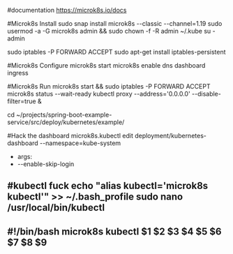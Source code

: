 #documentation
https://microk8s.io/docs

#Microk8s Install
sudo snap install microk8s --classic --channel=1.19
sudo usermod -a -G microk8s admin && sudo chown -f -R admin ~/.kube
su - admin

sudo iptables -P FORWARD ACCEPT
sudo apt-get install iptables-persistent


#Microk8s Configure
microk8s start
microk8s enable dns dashboard ingress

#Microk8s Run
microk8s start && sudo iptables -P FORWARD ACCEPT
microk8s status --wait-ready
kubectl proxy --address='0.0.0.0' --disable-filter=true &

cd ~/projects/spring-boot-example-service/src/deploy/kubernetes/example/
    


     
#Hack the dashboard
microk8s.kubectl edit deployment/kubernetes-dashboard --namespace=kube-system
- args:
- --enable-skip-login

#kubectl fuck
echo "alias kubectl='microk8s kubectl'" >> ~/.bash_profile
sudo nano /usr/local/bin/kubectl
---
#!/bin/bash
microk8s kubectl $1 $2 $3 $4 $5 $6 $7 $8 $9
---
